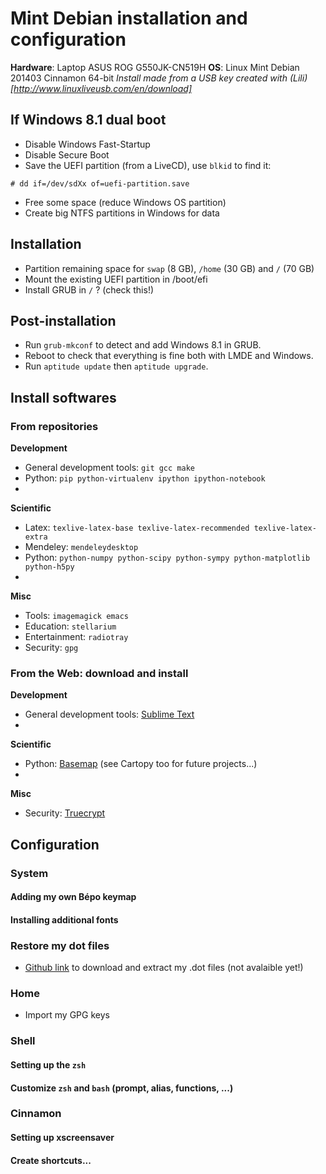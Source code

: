 Mint Debian installation and configuration
==========================================

**Hardware**: Laptop ASUS ROG G550JK-CN519H
**OS**: Linux Mint Debian 201403 Cinnamon 64-bit
*Install made from a USB key created with (Lili)[http://www.linuxliveusb.com/en/download]*

## If Windows 8.1 dual boot

- Disable Windows Fast-Startup
- Disable Secure Boot
- Save the UEFI partition (from a LiveCD), use `blkid` to find it:
```
# dd if=/dev/sdXx of=uefi-partition.save
```
- Free some space (reduce Windows OS partition)
- Create big NTFS partitions in Windows for data


## Installation

- Partition remaining space for `swap` (8 GB), `/home` (30 GB) and `/` (70 GB)
- Mount the existing UEFI partition in /boot/efi
- Install GRUB in `/` ? (check this!)


## Post-installation

- Run `grub-mkconf` to detect and add Windows 8.1 in GRUB.
- Reboot to check that everything is fine both with LMDE and Windows.
- Run `aptitude update` then `aptitude upgrade`.


## Install softwares

### From repositories

**Development**
- General development tools: `git gcc make`
- Python: `pip python-virtualenv ipython ipython-notebook`
- 
**Scientific**
- Latex: `texlive-latex-base texlive-latex-recommended texlive-latex-extra`
- Mendeley: `mendeleydesktop`
- Python: `python-numpy python-scipy python-sympy python-matplotlib python-h5py`
- 
**Misc**
- Tools: `imagemagick emacs`
- Education: `stellarium`
- Entertainment: `radiotray`
- Security: `gpg`

### From the Web: download and install

**Development**
- General development tools: [Sublime Text](http://www.sublimetext.com/3)
- 
**Scientific**
- Python: [Basemap](http://sourceforge.net/projects/matplotlib/files/matplotlib-toolkits/) (see Cartopy too for future projects...)
- 
**Misc**
- Security: [Truecrypt](https://truecrypt.ch/)


## Configuration


### System

#### Adding my own Bépo keymap

#### Installing additional fonts


### Restore my dot files

- [Github link]() to download and extract my .dot files (not avalaible yet!)


### Home

- Import my GPG keys


### Shell

#### Setting up the `zsh`

#### Customize `zsh` and `bash` (prompt, alias, functions, ...)


### Cinnamon

#### Setting up xscreensaver

#### Create shortcuts...



